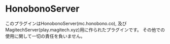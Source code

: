 # HonobonoServer
このプラグインはHonobonoServer(mc.honobono.co), 及びMagitechServer(play.magitech.xyz)用に作られたプラグインです。
その他での使用に関して一切の責任を負いません。
